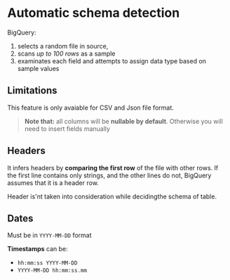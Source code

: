 # Automatic schema detection
BigQuery:
1. selects a random file in source, 
2. scans *up to 100 rows* as a sample 
3. examinates each field and attempts to assign data type based on sample values

## Limitations
This feature is only avaiable for CSV and Json file format.

> **Note that:** all columns will be **nullable by default**. 
> Otherwise you will need to insert fields manually


## Headers
It infers headers by **comparing the first row** of the file with other rows.
If the first line contains only strings, and the other lines do not, BigQuery assumes that it is a header row.

Header is'nt taken into consideration while decidingthe schema of table.

## Dates
Must be in `YYYY-MM-DD` format

**Timestamps** can be:
- `hh:mm:ss YYYY-MM-DD`
- `YYYY-MM-DD hh:mm:ss.mm`